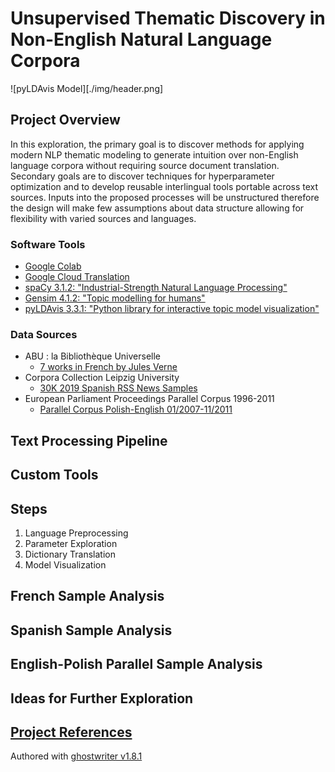 # Unsupervised Thematic Discovery in Non-English Natural Language Corpora

![pyLDAvis Model][./img/header.png]

## Project Overview

In this exploration, the primary goal is to discover methods for applying modern NLP thematic modeling to generate intuition over non-English language corpora without requiring source document translation. Secondary goals are to discover techniques for hyperparameter optimization and to develop reusable interlingual tools portable across text sources.  Inputs into the proposed processes will be unstructured therefore the design will make few assumptions about data structure allowing for flexibility with varied sources and languages.


### Software Tools

* [Google Colab](https://colab.research.google.com/)
* [Google Cloud Translation](https://cloud.google.com/translate/)
* [spaCy 3.1.2: "Industrial-Strength Natural Language Processing"](https://spacy.io/)
* [Gensim 4.1.2: "Topic modelling for humans"](https://radimrehurek.com/gensim/index.html)
* [pyLDAvis 3.3.1: "Python library for interactive topic model visualization"](https://pyldavis.readthedocs.io/en/latest/readme.html)

### Data Sources

* ABU : la Bibliothèque Universelle 
	* [7 works in French by Jules Verne](http://abu.cnam.fr/BIB/) 
* Corpora Collection Leipzig University
	* [30K 2019 Spanish RSS News Samples](https://wortschatz.uni-leipzig.de/en/download/Spanish#spa-ar_web_2019)
* European Parliament Proceedings Parallel Corpus 1996-2011
	* [Parallel Corpus Polish-English 01/2007-11/2011](http://www.statmt.org/europarl/)

## Text Processing Pipeline

## Custom Tools

## Steps

1. Language Preprocessing
1. Parameter Exploration
1. Dictionary Translation
1. Model Visualization

## French Sample Analysis

## Spanish Sample Analysis

## English-Polish Parallel Sample Analysis

## Ideas for Further Exploration

## [Project References](./REFERENCES.md)

Authored with [ghostwriter v1.8.1](https://wereturtle.github.io/ghostwriter/index.html)
